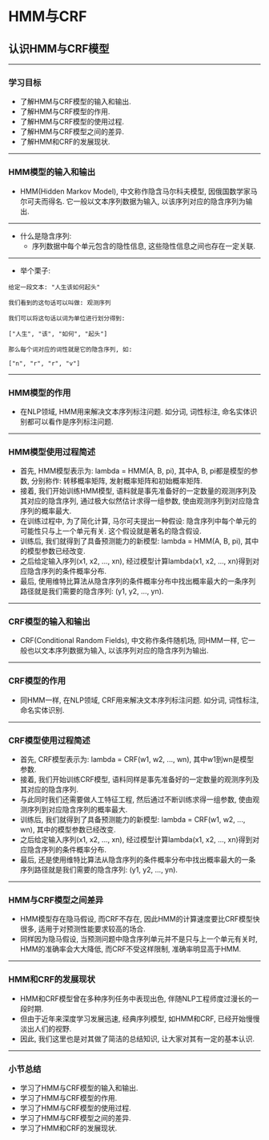# HMM与CRF

## 认识HMM与CRF模型

------

### 学习目标

- 了解HMM与CRF模型的输入和输出.
- 了解HMM与CRF模型的作用.
- 了解HMM与CRF模型的使用过程.
- 了解HMM与CRF模型之间的差异.
- 了解HMM和CRF的发展现状.

------

### HMM模型的输入和输出

- HMM(Hidden Markov Model), 中文称作隐含马尔科夫模型, 因俄国数学家马尔可夫而得名. 它一般以文本序列数据为输入, 以该序列对应的隐含序列为输出.

------

- 什么是隐含序列:
  - 序列数据中每个单元包含的隐性信息, 这些隐性信息之间也存在一定关联.

------

- 举个栗子:



```
给定一段文本: "人生该如何起头"

我们看到的这句话可以叫做: 观测序列

我们可以将这句话以词为单位进行划分得到:

["人生", "该", "如何", "起头"]

那么每个词对应的词性就是它的隐含序列, 如: 

["n", "r", "r", "v"]
```

------

### HMM模型的作用

- 在NLP领域, HMM用来解决文本序列标注问题. 如分词, 词性标注, 命名实体识别都可以看作是序列标注问题.

------

### HMM模型使用过程简述

- 首先, HMM模型表示为: lambda = HMM(A, B, pi), 其中A, B, pi都是模型的参数, 分别称作: 转移概率矩阵, 发射概率矩阵和初始概率矩阵.
- 接着, 我们开始训练HMM模型, 语料就是事先准备好的一定数量的观测序列及其对应的隐含序列, 通过极大似然估计求得一组参数, 使由观测序列到对应隐含序列的概率最大.
- 在训练过程中, 为了简化计算, 马尔可夫提出一种假设: 隐含序列中每个单元的可能性只与上一个单元有关. 这个假设就是著名的隐含假设.
- 训练后, 我们就得到了具备预测能力的新模型: lambda = HMM(A, B, pi), 其中的模型参数已经改变.
- 之后给定输入序列(x1, x2, ..., xn), 经过模型计算lambda(x1, x2, ..., xn)得到对应隐含序列的条件概率分布.
- 最后, 使用维特比算法从隐含序列的条件概率分布中找出概率最大的一条序列路径就是我们需要的隐含序列: (y1, y2, ..., yn).

------

### CRF模型的输入和输出

- CRF(Conditional Random Fields), 中文称作条件随机场, 同HMM一样, 它一般也以文本序列数据为输入, 以该序列对应的隐含序列为输出.

------

### CRF模型的作用

- 同HMM一样, 在NLP领域, CRF用来解决文本序列标注问题. 如分词, 词性标注, 命名实体识别.

------

### CRF模型使用过程简述

- 首先, CRF模型表示为: lambda = CRF(w1, w2, ..., wn), 其中w1到wn是模型参数.
- 接着, 我们开始训练CRF模型, 语料同样是事先准备好的一定数量的观测序列及其对应的隐含序列.
- 与此同时我们还需要做人工特征工程, 然后通过不断训练求得一组参数, 使由观测序列到对应隐含序列的概率最大.
- 训练后, 我们就得到了具备预测能力的新模型: lambda = CRF(w1, w2, ..., wn), 其中的模型参数已经改变.
- 之后给定输入序列(x1, x2, ..., xn), 经过模型计算lambda(x1, x2, ..., xn)得到对应隐含序列的条件概率分布.
- 最后, 还是使用维特比算法从隐含序列的条件概率分布中找出概率最大的一条序列路径就是我们需要的隐含序列: (y1, y2, ..., yn).

------

### HMM与CRF模型之间差异

- HMM模型存在隐马假设, 而CRF不存在, 因此HMM的计算速度要比CRF模型快很多, 适用于对预测性能要求较高的场合.
- 同样因为隐马假设, 当预测问题中隐含序列单元并不是只与上一个单元有关时, HMM的准确率会大大降低, 而CRF不受这样限制, 准确率明显高于HMM.

------

### HMM和CRF的发展现状

- HMM和CRF模型曾在多种序列任务中表现出色, 伴随NLP工程师度过漫长的一段时期.
- 但由于近年来深度学习发展迅速, 经典序列模型, 如HMM和CRF, 已经开始慢慢淡出人们的视野.
- 因此, 我们这里也是对其做了简洁的总结知识, 让大家对其有一定的基本认识.

------

### 小节总结

- 学习了HMM与CRF模型的输入和输出.
- 学习了HMM与CRF模型的作用.
- 学习了HMM与CRF模型的使用过程.
- 学习了HMM与CRF模型之间的差异.
- 学习了HMM和CRF的发展现状.
